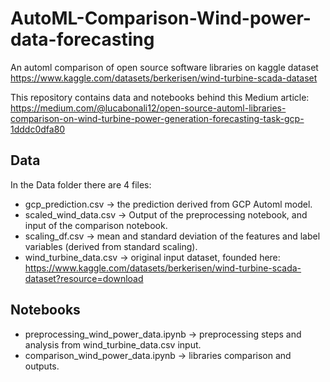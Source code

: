 # AutoML-Comparison-Wind-power-data-forecasting
An automl comparison of open source software libraries on kaggle dataset https://www.kaggle.com/datasets/berkerisen/wind-turbine-scada-dataset

This repository contains data and notebooks behind this Medium article: https://medium.com/@lucabonali12/open-source-automl-libraries-comparison-on-wind-turbine-power-generation-forecasting-task-gcp-1dddc0dfa80

## Data

In the Data folder there are 4 files:

* gcp_prediction.csv -> the prediction derived from GCP Automl model.
* scaled_wind_data.csv -> Output of the preprocessing notebook, and input of the comparison notebook.
* scaling_df.csv -> mean and standard deviation of the features and label variables (derived from standard scaling).
* wind_turbine_data.csv -> original input dataset, founded here: https://www.kaggle.com/datasets/berkerisen/wind-turbine-scada-dataset?resource=download

## Notebooks

* preprocessing_wind_power_data.ipynb -> preprocessing steps and analysis from wind_turbine_data.csv input.
* comparison_wind_power_data.ipynb -> libraries comparison and outputs.
